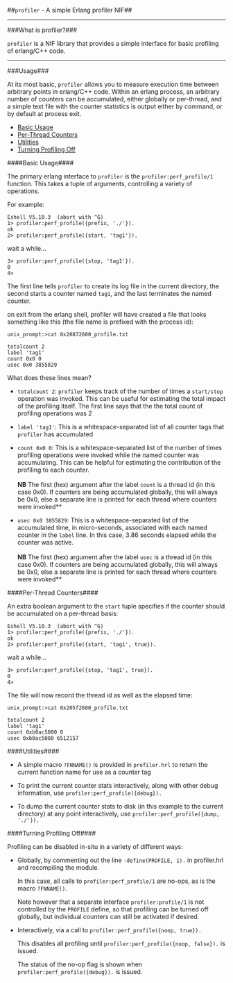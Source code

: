 ##`profiler` - A simple Erlang profiler NIF## 

<hr>
###What is profiler?###

```profiler``` is a NIF library that provides a simple interface for
basic profiling of erlang/C++ code.

<hr>
###Usage###

At its most basic, ```profiler``` allows you to measure execution time
between arbitrary points in erlang/C++ code.  Within an erlang
process, an arbitrary number of counters can be accumulated, either
globally or per-thread, and a simple text file with the counter
statistics is output either by command, or by default at process exit.

* <a href=#basic>Basic Usage</a>
* <a href=#perthread>Per-Thread Counters</a>
* <a href=#utilities>Utilities</a>
* <a href=#noop>Turning Profiling Off</a>

<a name="basic">
####Basic Usage####

The primary erlang interface to ```profiler``` is the
```profiler:perf_profile/1``` function.  This takes a tuple of
arguments, controlling a variety of operations.

For example:

```
Eshell V5.10.3  (abort with ^G)
1> profiler:perf_profile({prefix, './'}).
ok
2> profiler:perf_profile({start, 'tag1'}).
```

wait a while...

```
3> profiler:perf_profile({stop, 'tag1'}).
0
4>
```

The first line tells ```profiler``` to create its log file in the
current directory, the second starts a counter named ```tag1```, and
the last terminates the named counter.

on exit from the erlang shell, profiler will have created a file that
looks something like this (the file name is prefixed with the process
id):

```
unix_prompt:>cat 0x20872600_profile.txt

totalcount 2
label 'tag1'
count 0x0 0
usec 0x0 3855829
```

What does these lines mean?

  * ```totalcount 2```: ```profiler``` keeps track of the number of times a
  ```start/stop``` operation was invoked. This can be useful for
  estimating the total impact of the profiling itself. The first line says
  that the the total count of profiling operations was 2

  * ```label 'tag1'```: This is a whitespace-separated list of all
    counter tags that ```profiler``` has accumulated

  * ```count 0x0 0```: This is a whitespace-separated list of the
    number of times profiling operations were invoked while the named
    counter was accumulating.  This can be helpful for estimating the
    contribution of the profiling to each counter.<br><br>
    **NB** The first (hex) argument after the label ```count``` is a
      thread id (in this case 0x0). If counters are being accumulated
      globally, this will always be 0x0, else a separate line is
      printed for each thread where counters were invoked**

  * ```usec 0x0 3855829```: This is a whitespace-separated list of the
    accumulated time, in micro-seconds, associated with each named counter in the
    ```label``` line.  In this case, 3.86 seconds elapsed while the counter was active.<br><br>
    **NB** The first (hex) argument after the label ```usec``` is a
      thread id (in this case 0x0). If counters are being accumulated
      globally, this will always be 0x0, else a separate line is
      printed for each thread where counters were invoked**

<a name="perthread">
####Per-Thread Counters####

An extra boolean argument to the ```start``` tuple specifies if the
counter should be accumulated on a per-thread basis:

```
Eshell V5.10.3  (abort with ^G)
1> profiler:perf_profile({prefix, './'}).
ok
2> profiler:perf_profile({start, 'tag1', true}).
```

wait a while...

```
3> profiler:perf_profile({stop, 'tag1', true}).
0
4>
```

The file will now record the thread id as well as the elapsed time:
```
unix_prompt:>cat 0x205f2600_profile.txt

totalcount 2
label 'tag1'
count 0xb0ac5000 0
usec 0xb0ac5000 6512157 
```

<a name=utilities>
####Utilities####

* A simple macro ```?FNNAME()``` is provided in ```profiler.hrl``` to
  return the current function name for use as a counter tag

* To print the current counter stats interactively, along with other
  debug information, use ```profiler:perf_profile({debug}).```

* To dump the current counter stats to disk (in this example to the
  current directory) at any point interactively, use
  ```profiler:perf_profile({dump, './'}).```

<a name=noop>
####Turning Profiling Off####

Profiling can be disabled in-situ in a variety of different ways:

* Globally, by commenting out the line ```-define(PROFILE, 1).``` in
  profiler.hrl and recompiling the module.<br>

  In this case, all calls to ```profiler:perf_profile/1``` are no-ops,
  as is the macro ```?FNNAME()```.<br>

  Note however that a separate interface ```profiler:profile/1``` is
  not controlled by the ```PROFILE``` define, so that profiling can be
  turned off globally, but individual counters can still be activated
  if desired.

* Interactively, via a call to ```profiler:perf_profile({noop, true}).```<br>

  This disables all profiling until ```profiler:perf_profile({noop,
  false}).``` is issued.<br>

  The status of the no-op flag is shown when
  ```profiler:perf_profile({debug}).``` is issued.
